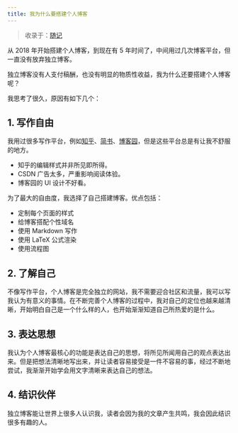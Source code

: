 ```yaml
---
title: 我为什么要搭建个人博客
---
```


> 收录于：[随记](/note/)

从 2018 年开始搭建个人博客，到现在有 5 年时间了，中间用过几次博客平台，但一直没有放弃独立博客。

独立博客没有人支付稿酬，也没有明显的物质性收益，我为什么还要搭建个人博客呢？

我思考了很久，原因有如下几个：

## 1. 写作自由

我用过很多写作平台，例如[知乎](https://www.zhihu.com/people/professordeng)、[简书](https://www.jianshu.com/u/457d7b6a84ec)、[博客园](https://www.cnblogs.com/professordeng)，但是这些平台总是有让我不舒服的地方。

- 知乎的编辑样式并非所见即所得。
- CSDN 广告太多，严重影响阅读体验。
- 博客园的 UI 设计不好看。

为了最大的自由度，我选择了自己搭建博客。优点包括：

- 定制每个页面的样式
- 给博客搭配个性域名
- 使用 Markdown 写作
- 使用 LaTeX 公式渲染
- 使用流程图

## 2. 了解自己

不像写作平台，个人博客是完全独立的网站，我不需要迎合社区和流量，我可以写我认为有意义的事情。在不断完善个人博客的过程中，我对自己的定位也越来越清晰，开始明白自己是一个什么样的人，也开始渐渐知道自己所热爱的是什么。

## 3. 表达思想

我认为个人博客最核心的功能是表达自己的思想，将所见所闻用自己的观点表达出来。但是把想法清晰地写出来，并让读者容易接受是一件不容易的事，经过不断地尝试，我渐渐开始学会用文字清晰来表达自己的想法。

## 4. 结识伙伴

独立博客能让世界上很多人认识我，读者会因为我的文章产生共鸣，我会因此结识很多有趣的人。





